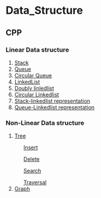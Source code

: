 # Data_Structure
## CPP
<h3>Linear Data structure </h3>
<ol>
<li><a href="https://github.com/shfaizan/Data_Structure/blob/master/CPP/stack.cpp">Stack</a></li>
<li><a href="https://github.com/shfaizan/Data_Structure/blob/master/CPP/queue.cpp">Queue</a></li>
 <li><a href="https://github.com/shfaizan/Data_Structure/blob/master/CPP/Circular_Queue.cpp">Circular Queue</a></li>
<li><a href="https://github.com/shfaizan/Data_Structure/blob/master/CPP/LinkedList.cpp">LinkedList</a></li>
 <li><a href="https://github.com/shfaizan/Data_Structure/blob/master/CPP/doubly_linkedlist.cpp">Doubly linledlist</a></li>
 <li><a href="https://github.com/shfaizan/Data_Structure/blob/master/CPP/circular_linkedlist.cpp">Circular Linkedlist</a></li>
 <li><a href="https://github.com/shfaizan/Data_Structure/blob/master/CPP/linklist%20stack.cpp">Stack-linkedlist representation</a></li> 
 <li><a href="https://github.com/shfaizan/Data_Structure/blob/master/CPP/queue%20linkedlist.cpp">Queue-Linkedlist representation</a></li> 
</ol>
<h3>Non-Linear Data structure </h3>
<ol>
 <li><a href="">Tree</a></li>
       <ul><a href="">Insert</a></ul>
       <ul><a href="">Delete</a></ul>
       <ul><a href="">Search</a></ul>
       <ul><a href="">Traversal</a></ul>
 <li><a href="">Graph</a></li>
 </ol>
